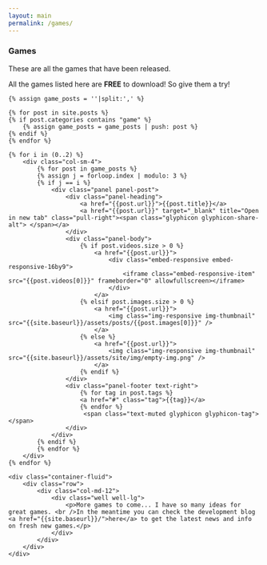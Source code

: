 ```yaml
---
layout: main
permalink: /games/
---
```


<div class="container-fluid">
	<div class="row">
		<div class="col-md-12">
			<div class="panel panel-post">
				<div class="panel-body">
					<div class="text-center">
						<h3>Games</h3>
						<span class="fa fa-gamepad fa-4x"></span>
						<p>These are all the games that have been released.</p>
					</div>
				</div>
				<div class="panel-footer">				
					All the games listed here are <strong>FREE</strong> to download! So give them a try!
				</div>
			</div>
		</div>
	</div>
</div>

<div class="row">
	
	{% assign game_posts = ''|split:',' %}
	
	{% for post in site.posts %}
	{% if post.categories contains "game" %}
		{% assign game_posts = game_posts | push: post %}
	{% endif %}
	{% endfor %}
	
	{% for i in (0..2) %}
		<div class="col-sm-4">
			{% for post in game_posts %}
			{% assign j = forloop.index | modulo: 3 %}
			{% if j == i %}
				<div class="panel panel-post">
					<div class="panel-heading">
						<a href="{{post.url}}">{{post.title}}</a>
						<a href="{{post.url}}" target="_blank" title="Open in new tab" class="pull-right"><span class="glyphicon glyphicon-share-alt"> </span></a>
					</div>
					<div class="panel-body">
						{% if post.videos.size > 0 %}
							<a href="{{post.url}}">
								<div class="embed-responsive embed-responsive-16by9">
									<iframe class="embed-responsive-item" src="{{post.videos[0]}}" frameborder="0" allowfullscreen></iframe>
								</div>
							</a>
						{% elsif post.images.size > 0 %}
							<a href="{{post.url}}">
								<img class="img-responsive img-thumbnail" src="{{site.baseurl}}/assets/posts/{{post.images[0]}}" />
							</a>
						{% else %}
							<a href="{{post.url}}">
								<img class="img-responsive img-thumbnail" src="{{site.baseurl}}/assets/site/img/empty-img.png" />
							</a>
						{% endif %}
					</div>
					<div class="panel-footer text-right">
						{% for tag in post.tags %}
						<a href="#" class="tag">{{tag}}</a>
						{% endfor %}
						 <span class="text-muted glyphicon glyphicon-tag"> </span>
					</div>
				</div>
			{% endif %}
			{% endfor %}
		</div>
	{% endfor %}
	
	<div class="container-fluid">
		<div class="row">
			<div class="col-md-12">
				<div class="well well-lg">
					<p>More games to come... I have so many ideas for great games. <br />In the meantime you can check the development blog <a href="{{site.baseurl}}/">here</a> to get the latest news and info on fresh new games.</p>
				</div>
			</div>
		</div>
	</div>
	
</div>